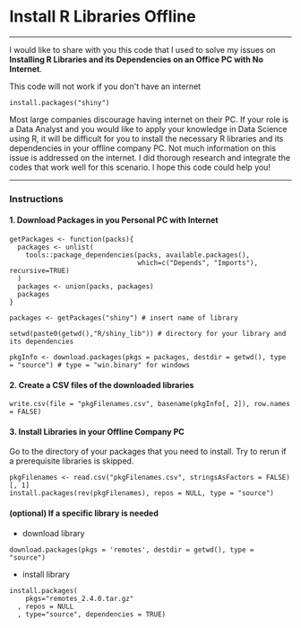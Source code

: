 # Install R Libraries Offline 
---
I would like to share with you this code that I used to solve my issues on **Installing R Libraries and its Dependencies on an Office PC with No Internet**. 

This code will not work if you don't have an internet
```{R}
install.packages("shiny")
```

Most large companies discourage having internet on their PC. If your role is a Data Analyst and you would like to apply your knowledge in Data Science using R, it will be difficult for you to install the necessary R libraries and its dependencies in your offline company PC. Not much information on this issue is addressed on the internet. I did thorough research and integrate the codes that work well for this scenario. I hope this code could help you!

----

### Instructions
#### 1. Download Packages in you Personal PC with Internet
```{R}
getPackages <- function(packs){
  packages <- unlist(
    tools::package_dependencies(packs, available.packages(),
                                which=c("Depends", "Imports"), recursive=TRUE)
  )
  packages <- union(packs, packages)
  packages
}

packages <- getPackages("shiny") # insert name of library

setwd(paste0(getwd(),"R/shiny_lib")) # directory for your library and its dependencies

pkgInfo <- download.packages(pkgs = packages, destdir = getwd(), type = "source") # type = "win.binary" for windows

```
#### 2. Create a CSV files of the downloaded libraries
```{R}
write.csv(file = "pkgFilenames.csv", basename(pkgInfo[, 2]), row.names = FALSE)
```

#### 3. Install Libraries in your Offline Company PC
Go to the directory of your packages that you need to install. Try to rerun if a prerequisite libraries is skipped.

```{R}
pkgFilenames <- read.csv("pkgFilenames.csv", stringsAsFactors = FALSE)[, 1]
install.packages(rev(pkgFilenames), repos = NULL, type = "source")
```
#### (optional) If a specific library is needed

- download library
```{R}
download.packages(pkgs = 'remotes', destdir = getwd(), type = "source")
```
- install library
```{R}
install.packages(
    pkgs="remotes_2.4.0.tar.gz"
  , repos = NULL
  , type="source", dependencies = TRUE)
```
